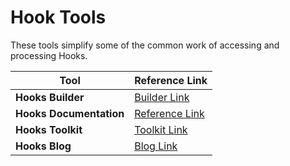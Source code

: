 # Hook Tools

These tools simplify some of the common work of accessing and processing Hooks.

| Tool                    | Reference Link                                           |
| ----------------------- | -------------------------------------------------------- |
| **Hooks Builder**       | [Builder Link](https://hooks-builder.xrpl.org/develop)   |
| **Hooks Documentation** | [Reference Link](https://xrpl-hooks.readme.io/)          |
| **Hooks Toolkit**       | [Toolkit Link](https://hooks-toolkit-client.vercel.app/) |
| **Hooks Blog**          | [Blog Link](https://dev.to/t/xrplhooks/top/infinity)     |

